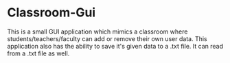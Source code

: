 # Classroom-Gui

This is a small GUI application which mimics a classroom where students/teachers/faculty can add or remove their own user data. This application also has the ability to save it's given data to a .txt file. It can read from a .txt file as well.
